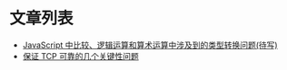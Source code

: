 # 文章列表

- [JavaScript 中比较、逻辑运算和算术运算中涉及到的类型转换问题(待写)](1.类型转换问题.md)
- [保证 TCP 可靠的几个关键性问题](2.TCP中的可靠性保证.md)
